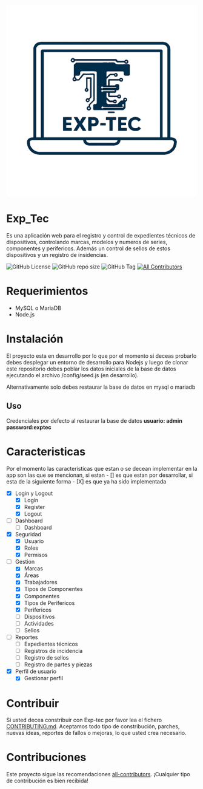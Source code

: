 ![](imgs/logo.png)

# Exp_Tec
Es una aplicación web para el registro y control de expedientes técnicos de dispositivos, controlando marcas, modelos y numeros de series, componentes y perifericos. Además un control de sellos de estos dispositivos y un registro de insidencias.

![GitHub License](https://img.shields.io/github/license/cz9dev/exp_tec)
![GitHub repo size](https://img.shields.io/github/repo-size/cz9dev/exp_tec)
![GitHub Tag](https://img.shields.io/github/v/tag/cz9dev/exp_tec)
[![All Contributors](https://img.shields.io/github/all-contributors/projectOwner/projectName?color=ee8449&style=flat-square)](#contributors)

# Requerimientos
- MySQL o MariaDB
- Node.js

# Instalación
El proyecto esta en desarrollo por lo que por el momento si deceas probarlo debes desplegar un entorno de desarrollo para Nodejs y luego de clonar este repositorio debes poblar los datos iniciales de la base de datos ejecutando el archivo /config/seed.js (en desarrollo).

Alternativamente solo debes restaurar la base de datos en mysql o mariadb

## Uso
Credenciales por defecto al restaurar la base de datos
**usuario: admin**
**password:exptec** 

# Caracteristicas
Por el momento las caracteristicas que estan o se decean implementar en la app son las que se mencionan, si estan - [] es que estan por desarrollar, si esta de la siguiente forma - [X] es que ya ha sido implementada

- [x] Login y Logout
    - [x] Login
    - [x] Register
    - [x] Logout
- [ ] Dashboard
    - [ ] Dashboard
- [X] Seguridad
    - [x] Usuario
    - [x] Roles
    - [X] Permisos
- [ ] Gestion
    - [X] Marcas
    - [X] Áreas
    - [X] Trabajadores
    - [X] Tipos de Componentes
    - [X] Componentes
    - [X] Tipos de Perifericos
    - [X] Perifericos
    - [ ] Dispositivos
    - [ ] Actividades
    - [ ] Sellos

- [ ] Reportes
    - [ ] Expedientes técnicos
    - [ ] Registros de incidencia    
    - [ ] Registro de sellos
    - [ ] Registro de partes y piezas

- [x] Perfil de usuario
    - [x] Gestionar perfil

# Contribuir
Si usted decea constribuir con Exp-tec por favor lea el fichero [CONTRIBUTING.md](CONTRIBUTING.md). Aceptamos todo tipo de constribución, parches, nuevas ideas, reportes de fallos o mejoras, lo que usted crea necesario.

# Contribuciones

<!-- ALL-CONTRIBUTORS-LIST:START - Do not remove or modify this section -->
<!-- prettier-ignore-start -->
<!-- markdownlint-disable -->

<!-- markdownlint-restore -->
<!-- prettier-ignore-end -->

<!-- ALL-CONTRIBUTORS-LIST:END -->

Este proyecto sigue las recomendaciones [all-contributors](https://github.com/all-contributors/all-contributors). ¡Cualquier tipo de contribución es bien recibida!